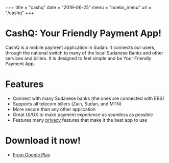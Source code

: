 +++
title = "cashq"
date = "2019-06-25"
menu = "noebs_menu"
url = "/cashq"
+++

# CashQ: Your Friendly Payment App!
CashQ is a mobile payment application in Sudan. It connects our users, through the national switch to many of the local Sudanese Banks and other services and billers. It is designed to feel simple and be Your Friendly Payment App.

# Features
- Connect with many Sudanese banks (the ones are connected with EBS)
- Supports all telecom billers (Zain, Sudan, and MTN)
- More secure than any other application
- Great UI/UX to make payment experience as seamless as possible
- Features many [privacy](/privacy) features that make it the best app to use

# Download it now!
- [From Google Play](https://play.google.com/store/apps/details?id=net.soluspay.cashq)